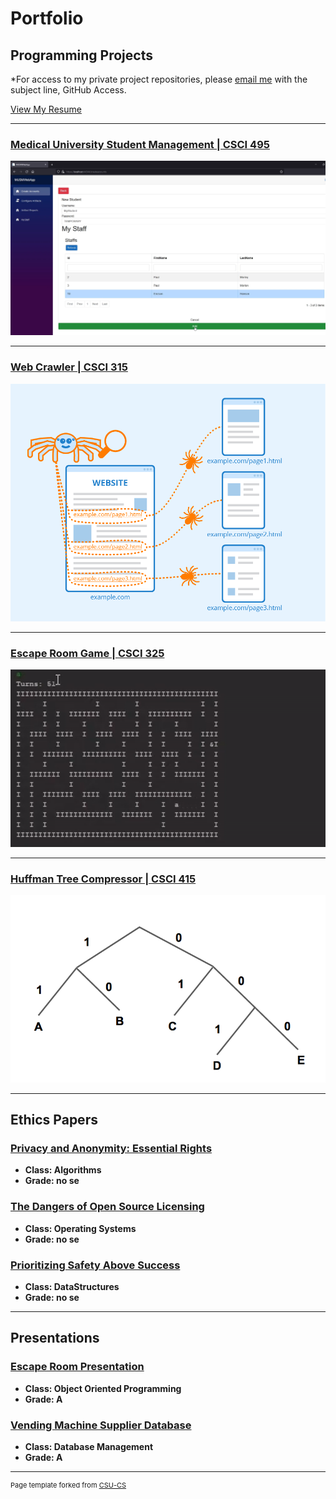 Portfolio
=========

Programming Projects
--------------------

*For access to my private project repositories, please [email me](mailto:cthinkle@csustudent.net?subject=GitHub%20Access) with the subject line, GitHub Access.
  
<a href="/pdf/resume.pdf">View My Resume</a>


---
### [Medical University Student Management | CSCI 495](project1) 

![Project 1 Thumbnail Name](images/project1thumbnail.png)

---
### [Web Crawler | CSCI 315](project2)

![Project 2 Thumbnail Name](images/project2thumbnail.png)

---
### [Escape Room Game | CSCI 325](project3)

![Project 3 Thumbnail Name](images/csci325thumbnail.gif)

---
### [Huffman Tree Compressor | CSCI 415](project4)

![Project 4 Thumbnail Name](images/project4thumbnail.png)

---

Ethics Papers
-------------

### [Privacy and Anonymity: Essential Rights](/pdf/algorithmsPaper.pdf)

-   **Class: Algorithms**  
-   **Grade: no se**

### [The Dangers of Open Source Licensing](/pdf/OSPaper.pdf)

-   **Class: Operating Systems** 
-   **Grade: no se**

### [Prioritizing Safety Above Success](/pdf/dataStructuresPaper.pdf)

-   **Class: DataStructures** 
-   **Grade: no se**

---

Presentations
-------------

### [Escape Room Presentation](https://youtu.be/RrseaMzpaUc)

- **Class: Object Oriented Programming** 
- **Grade: A**


### [Vending Machine Supplier Database](https://youtu.be/S9QbsSOYDes)

- **Class: Database Management** 
- **Grade: A**

---

<p style="font-size:11px">Page template forked from <a href="https://github.com/csu-cs/csci-portfolio">CSU-CS</a></p>
<!-- Remove above link if you don't want to attributive -->
